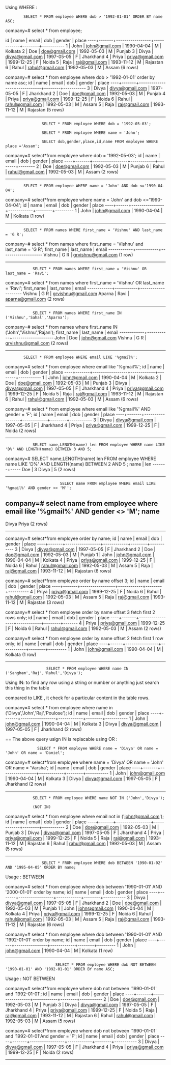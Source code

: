 Using WHERE :

            SELECT * FROM employee WHERE dob > '1992-01-01' ORDER BY name ASC;


 company=# select * from employee;

 id | name  |      email      |    dob     | gender |   place
----+-------+-----------------+------------+--------+-----------
  1 | John  | john@gmail.com  | 1990-04-04 | M      | Kolkata
  2 | Doe   | doe@gmail.com   | 1992-05-03 | M      | Punjab
  3 | Divya | divya@gmail.com | 1997-05-05 | F      | Jharkhand
  4 | Priya | priya@gmail.com | 1999-12-25 | F      | Noida
  5 | Raja  | raj@gmail.com   | 1993-11-12 | M      | Rajastan
  6 | Rahul | rahul@gmail.com | 1992-05-03 | M      | Assam
(6 rows)


company=# select * from employee where dob > '1992-01-01' order by name asc;
 id | name  |      email      |    dob     | gender |   place
----+-------+-----------------+------------+--------+-----------
  3 | Divya | divya@gmail.com | 1997-05-05 | F      | Jharkhand
  2 | Doe   | doe@gmail.com   | 1992-05-03 | M      | Punjab
  4 | Priya | priya@gmail.com | 1999-12-25 | F      | Noida
  6 | Rahul | rahul@gmail.com | 1992-05-03 | M      | Assam
  5 | Raja  | raj@gmail.com   | 1993-11-12 | M      | Rajastan
(5 rows)


-----------------------------------------------------------------------------------------


                    SELECT * FROM employee WHERE dob = '1992-05-03';

                    SELECT * FROM employee WHERE name = 'John';

                    SELECT dob,gender,place,id,name FROM employee WHERE place ='Assam';


company=# select*from employee where dob = '1992-05-03';
 id | name  |      email      |    dob     | gender | place
----+-------+-----------------+------------+--------+--------
  2 | Doe   | doe@gmail.com   | 1992-05-03 | M      | Punjab
  6 | Rahul | rahul@gmail.com | 1992-05-03 | M      | Assam
(2 rows)


---------------------------------------------------------------------------------

            SELECT * FROM employee WHERE name = 'John' AND dob <='1990-04-04';

company=# select*from employee where name = 'John' and dob <='1990-04-04';
 id | name |     email      |    dob     | gender |  place
----+------+----------------+------------+--------+---------
  1 | John | john@gmail.com | 1990-04-04 | M      | Kolkata
(1 row)


-------------------------------------------------------------------------------

            SELECT * FROM names WHERE first_name = 'Vishnu' AND last_name = 'G R';


company=# select * from names where first_name = 'Vishnu' and last_name = 'G R';
 first_name | last_name |       email
------------+-----------+--------------------
 Vishnu     | G R       | grvishnu@gmail.com
(1 row)


-----------------------------------------------------------------------------

                SELECT * FROM names WHERE first_name = 'Vishnu' OR last_name = 'Ravi';


company=# select * from names where first_name = 'Vishnu' OR last_name = 'Ravi';
 first_name | last_name |       email
------------+-----------+--------------------
 Vishnu     | G R       | grvishnu@gmail.com
 Aparna     | Ravi      | aparna@gmail.com
(2 rows)

----------------------------------------------------------------------------------------------

                SELECT * FROM names WHERE first_name IN ('Vishnu','Sahal','Aparna');

company=# select * from names where first_name IN ('John','Vishnu','Rajan');
 first_name | last_name |       email
------------+-----------+--------------------
 John       | Doe       | john@gmail.com
 Vishnu     | G R       | grvishnu@gmail.com
(2 rows)



------------------------------------------------------------------------------------------------


            SELECT * FROM employee WHERE email LIKE '%gmail%';


company=# select * from employee where email like '%gmail%';
 id | name  |      email      |    dob     | gender |   place
----+-------+-----------------+------------+--------+-----------
  1 | John  | john@gmail.com  | 1990-04-04 | M      | Kolkata
  2 | Doe   | doe@gmail.com   | 1992-05-03 | M      | Punjab
  3 | Divya | divya@gmail.com | 1997-05-05 | F      | Jharkhand
  4 | Priya | priya@gmail.com | 1999-12-25 | F      | Noida
  5 | Raja  | raj@gmail.com   | 1993-11-12 | M      | Rajastan
  6 | Rahul | rahul@gmail.com | 1992-05-03 | M      | Assam
(6 rows)


company=# select * from employee where email like '%gmail%' AND gender = 'F';
 id | name  |      email      |    dob     | gender |   place
----+-------+-----------------+------------+--------+-----------
  3 | Divya | divya@gmail.com | 1997-05-05 | F      | Jharkhand
  4 | Priya | priya@gmail.com | 1999-12-25 | F      | Noida
(2 rows)


--------------------------------------------------------------------------------------------------

                SELECT name,LENGTH(name) len FROM employee WHERE name LIKE 'D%' AND LENGTH(name) BETWEEN 3 AND 5;



company=# SELECT name,LENGTH(name) len FROM employee WHERE name LIKE 'D%' AND LENGTH(name) BETWEEN 2 AND 5 ;
 name  | len
-------+-----
 Doe   |   3
 Divya |   5
(2 rows)


-----------------------------------------------------------------------------------------------------

                            SELECT name FROM employee WHERE email LIKE '%gmail%' AND gender <> 'M'';

company=# select name from employee where email like '%gmail%' AND gender <> 'M';
 name
-------
 Divya
 Priya
(2 rows)



-----------------------------------------------------------------------------------------------------




company=# select*from employee order by name;
 id | name  |      email      |    dob     | gender |   place
----+-------+-----------------+------------+--------+-----------
  3 | Divya | divya@gmail.com | 1997-05-05 | F      | Jharkhand
  2 | Doe   | doe@gmail.com   | 1992-05-03 | M      | Punjab
  1 | John  | john@gmail.com  | 1990-04-04 | M      | Kolkata
  4 | Priya | priya@gmail.com | 1999-12-25 | F      | Noida
  6 | Rahul | rahul@gmail.com | 1992-05-03 | M      | Assam
  5 | Raja  | raj@gmail.com   | 1993-11-12 | M      | Rajastan
(6 rows)


company=# select*from employee order by name offset 3;
 id | name  |      email      |    dob     | gender |  place
----+-------+-----------------+------------+--------+----------
  4 | Priya | priya@gmail.com | 1999-12-25 | F      | Noida
  6 | Rahul | rahul@gmail.com | 1992-05-03 | M      | Assam
  5 | Raja  | raj@gmail.com   | 1993-11-12 | M      | Rajastan
(3 rows)


company=# select * from employee order by name offset 3 fetch first 2 rows only;
 id | name  |      email      |    dob     | gender | place
----+-------+-----------------+------------+--------+-------
  4 | Priya | priya@gmail.com | 1999-12-25 | F      | Noida
  6 | Rahul | rahul@gmail.com | 1992-05-03 | M      | Assam
(2 rows)

company=# select * from employee order by name offset 2 fetch first 1 row only;
 id | name |     email      |    dob     | gender |  place
----+------+----------------+------------+--------+---------
  1 | John | john@gmail.com | 1990-04-04 | M      | Kolkata
(1 row)



--------------------------------------------------------------------------------------------------


                      SELECT * FROM employee WHERE name IN ('Sangham','Raj','Rahul','Divya');

Using IN:
to find any row using a string or number or anything just search this thing in the table

compared to LIKE , it check for a particular content in the table rows.

company=# select * from employee where name in ('Divya','John','Raj','Poulose');
 id | name  |      email      |    dob     | gender |   place
----+-------+-----------------+------------+--------+-----------
  1 | John  | john@gmail.com  | 1990-04-04 | M      | Kolkata
  3 | Divya | divya@gmail.com | 1997-05-05 | F      | Jharkhand
(2 rows)

== The above query usign IN is replacable using OR :

                  SELECT * FROM employee WHERE name = 'Divya' OR name = 'John' OR name = 'Daniel';

company=# select*from employee where name = 'Divya' OR name = 'John' OR name = 'Varsha';
 id | name  |      email      |    dob     | gender |   place
----+-------+-----------------+------------+--------+-----------
  1 | John  | john@gmail.com  | 1990-04-04 | M      | Kolkata
  3 | Divya | divya@gmail.com | 1997-05-05 | F      | Jharkhand
(2 rows)


---------------------------------------------------------------------------------------------


                SELECT * FROM employee WHERE name NOT IN ('John','Divya');

                (NOT IN)

company=# select * from employee where email not in ('john@gmail.com');
 id | name  |      email      |    dob     | gender |   place
----+-------+-----------------+------------+--------+-----------
  2 | Doe   | doe@gmail.com   | 1992-05-03 | M      | Punjab
  3 | Divya | divya@gmail.com | 1997-05-05 | F      | Jharkhand
  4 | Priya | priya@gmail.com | 1999-12-25 | F      | Noida
  5 | Raja  | raj@gmail.com   | 1993-11-12 | M      | Rajastan
  6 | Rahul | rahul@gmail.com | 1992-05-03 | M      | Assam
(5 rows)


---------------------------------------------------------------------------------------------------


                    SELECT * FROM employee WHERE dob BETWEEN '1990-01-02' AND '1995-04-05' ORDER BY name;

Usage : BETWEEN

company=# select * from employee where dob between '1990-01-01' AND '2000-01-01' order by name;
 id | name  |      email      |    dob     | gender |   place
----+-------+-----------------+------------+--------+-----------
  3 | Divya | divya@gmail.com | 1997-05-05 | F      | Jharkhand
  2 | Doe   | doe@gmail.com   | 1992-05-03 | M      | Punjab
  1 | John  | john@gmail.com  | 1990-04-04 | M      | Kolkata
  4 | Priya | priya@gmail.com | 1999-12-25 | F      | Noida
  6 | Rahul | rahul@gmail.com | 1992-05-03 | M      | Assam
  5 | Raja  | raj@gmail.com   | 1993-11-12 | M      | Rajastan
(6 rows)


company=# select * from employee where dob between '1990-01-01' AND '1992-01-01' order by name;
 id | name |     email      |    dob     | gender |  place
----+------+----------------+------------+--------+---------
  1 | John | john@gmail.com | 1990-04-04 | M      | Kolkata
(1 row)


------------------------------------------------------------------------------------------


                          SELECT * FROM employee WHERE dob NOT BETWEEN '1990-01-01' AND '1992-01-01' ORDER BY name ASC;


Usage  : NOT BETWEEN

company=# select*from employee where dob not between '1990-01-01' and '1992-01-01';
 id | name  |      email      |    dob     | gender |   place
----+-------+-----------------+------------+--------+-----------
  2 | Doe   | doe@gmail.com   | 1992-05-03 | M      | Punjab
  3 | Divya | divya@gmail.com | 1997-05-05 | F      | Jharkhand
  4 | Priya | priya@gmail.com | 1999-12-25 | F      | Noida
  5 | Raja  | raj@gmail.com   | 1993-11-12 | M      | Rajastan
  6 | Rahul | rahul@gmail.com | 1992-05-03 | M      | Assam
(5 rows)

company=# select*from employee where dob not between '1990-01-01' and '1992-01-01'And gender = 'F';
 id | name  |      email      |    dob     | gender |   place
----+-------+-----------------+------------+--------+-----------
  3 | Divya | divya@gmail.com | 1997-05-05 | F      | Jharkhand
  4 | Priya | priya@gmail.com | 1999-12-25 | F      | Noida
(2 rows)


-------------------------------------------------------------------------------------------------